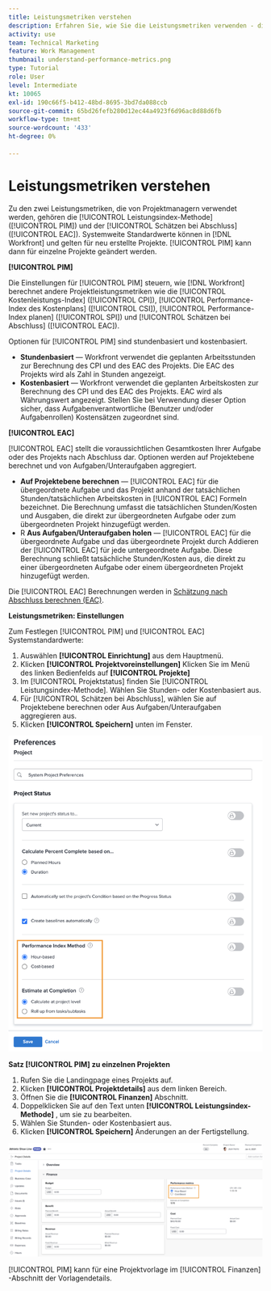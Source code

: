 ```yaml
---
title: Leistungsmetriken verstehen
description: Erfahren Sie, wie Sie die Leistungsmetriken verwenden - die [!UICONTROL Leistungsindex-Methode] ([!UICONTROL PIM]) und der [!UICONTROL Schätzen bei Abschluss] ([!UICONTROL EAC]).
activity: use
team: Technical Marketing
feature: Work Management
thumbnail: understand-performance-metrics.png
type: Tutorial
role: User
level: Intermediate
kt: 10065
exl-id: 190c66f5-b412-48bd-8695-3bd7da088ccb
source-git-commit: 65bd26fefb280d12ec44a4923f6d96ac8d88d6fb
workflow-type: tm+mt
source-wordcount: '433'
ht-degree: 0%

---
```


# Leistungsmetriken verstehen

Zu den zwei Leistungsmetriken, die von Projektmanagern verwendet werden, gehören die [!UICONTROL Leistungsindex-Methode] ([!UICONTROL PIM]) und der [!UICONTROL Schätzen bei Abschluss] ([!UICONTROL EAC]). Systemweite Standardwerte können in [!DNL Workfront] und gelten für neu erstellte Projekte. [!UICONTROL PIM] kann dann für einzelne Projekte geändert werden.

**[!UICONTROL PIM]**

Die Einstellungen für [!UICONTROL PIM] steuern, wie [!DNL Workfront] berechnet andere Projektleistungsmetriken wie die [!UICONTROL Kostenleistungs-Index] ([!UICONTROL CPI]), [!UICONTROL Performance-Index des Kostenplans] ([!UICONTROL CSI]), [!UICONTROL Performance-Index planen] ([!UICONTROL SPI]) und [!UICONTROL Schätzen bei Abschluss] ([!UICONTROL EAC]).

Optionen für [!UICONTROL PIM] sind stundenbasiert und kostenbasiert.

* **Stundenbasiert** — Workfront verwendet die geplanten Arbeitsstunden zur Berechnung des CPI und des EAC des Projekts. Die EAC des Projekts wird als Zahl in Stunden angezeigt.
* **Kostenbasiert** — Workfront verwendet die geplanten Arbeitskosten zur Berechnung des CPI und des EAC des Projekts. EAC wird als Währungswert angezeigt. Stellen Sie bei Verwendung dieser Option sicher, dass Aufgabenverantwortliche (Benutzer und/oder Aufgabenrollen) Kostensätzen zugeordnet sind.

**[!UICONTROL EAC]**

[!UICONTROL EAC] stellt die voraussichtlichen Gesamtkosten Ihrer Aufgabe oder des Projekts nach Abschluss dar. Optionen werden auf Projektebene berechnet und von Aufgaben/Unteraufgaben aggregiert.

* **Auf Projektebene berechnen** — [!UICONTROL EAC] für die übergeordnete Aufgabe und das Projekt anhand der tatsächlichen Stunden/tatsächlichen Arbeitskosten in [!UICONTROL EAC] Formeln bezeichnet. Die Berechnung umfasst die tatsächlichen Stunden/Kosten und Ausgaben, die direkt zur übergeordneten Aufgabe oder zum übergeordneten Projekt hinzugefügt werden.
* R **Aus Aufgaben/Unteraufgaben holen** — [!UICONTROL EAC] für die übergeordnete Aufgabe und das übergeordnete Projekt durch Addieren der [!UICONTROL EAC] für jede untergeordnete Aufgabe. Diese Berechnung schließt tatsächliche Stunden/Kosten aus, die direkt zu einer übergeordneten Aufgabe oder einem übergeordneten Projekt hinzugefügt werden.

Die [!UICONTROL EAC] Berechnungen werden in [Schätzung nach Abschluss berechnen (EAC)](https://experienceleague.adobe.com/docs/workfront/using/manage-work/projects/project-finances/calculate-eac.html?lang=en).

**Leistungsmetriken: Einstellungen**

Zum Festlegen [!UICONTROL PIM] und [!UICONTROL EAC] Systemstandardwerte:

1. Auswählen **[!UICONTROL Einrichtung]** aus dem Hauptmenü.
1. Klicken **[!UICONTROL Projektvoreinstellungen]** Klicken Sie im Menü des linken Bedienfelds auf **[!UICONTROL Projekte]**
1. Im [!UICONTROL Projektstatus] finden Sie [!UICONTROL Leistungsindex-Methode]. Wählen Sie Stunden- oder Kostenbasiert aus.
1. Für [!UICONTROL Schätzen bei Abschluss], wählen Sie auf Projektebene berechnen oder Aus Aufgaben/Unteraufgaben aggregieren aus.
1. Klicken **[!UICONTROL Speichern]** unten im Fenster.

![Ein Bild der [!UICONTROL Projektvoreinstellungen] Bildschirm](assets/setting-up-finances-1.png)

**Satz [!UICONTROL PIM] zu einzelnen Projekten**

1. Rufen Sie die Landingpage eines Projekts auf.
1. Klicken **[!UICONTROL Projektdetails]** aus dem linken Bereich.
1. Öffnen Sie die **[!UICONTROL Finanzen]** Abschnitt.
1. Doppelklicken Sie auf den Text unten **[!UICONTROL Leistungsindex-Methode]** , um sie zu bearbeiten.
1. Wählen Sie Stunden- oder Kostenbasiert aus.
1. Klicken **[!UICONTROL Speichern]** Änderungen an der Fertigstellung.

![Ein Bild der [!UICONTROL Projektdetails] Bildschirm](assets/setting-up-finances-2.png)

[!UICONTROL PIM] kann für eine Projektvorlage im [!UICONTROL Finanzen] -Abschnitt der Vorlagendetails.
